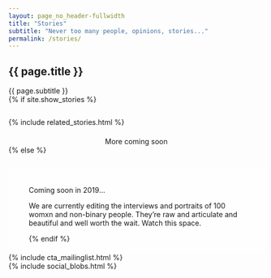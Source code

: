 ```yaml
---
layout: page_no_header-fullwidth
title: "Stories"
subtitle: "Never too many people, opinions, stories..."
permalink: /stories/
---
```


<section class="container blog_archive_page">
	<div class="archive_page_title">
		<h1>{{ page.title }}</h1>
		<div class="section_subtitle_centered">
			<span>{{ page.subtitle }}</span>
		</div>
	</div>
	{% if site.show_stories %}
	<div class="container-fullwidth" style="margin-top: 2em;">	
		<div class="small">
			{% include related_stories.html %}
		</div>
		<div class="section_endtext" style="text-align: center; margin-top: 1.5em;">
			<span>More coming soon</span>
		</div>
	{% else %}
	<div class="container-fullwidth" style="margin-top: 2em;padding:20px 40px;background-color:rgba(255,255,255,0.6);">	
		<p>Coming soon in 2019...</p>
		<p>We are currently editing the interviews and portraits of 100 womxn and non-binary people. They’re raw and articulate and beautiful and well worth the wait. Watch this space.</p>
	{% endif %}
	</div>		
</section>


<section class="container_section cta_mailinglist">
    {% include cta_mailinglist.html %}
</section>    

<section class="container_section social">
	{% include social_blobs.html %}
</section>